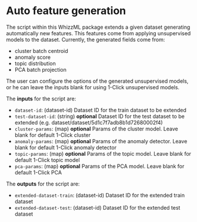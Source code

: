# Auto feature generation

The script within this WhizzML package extends a given dataset
generating automatically new features. This features come from
applying unsupervised models to the dataset. Currently, the generated
fields come from:

* cluster batch centroid
* anomaly score
* topic distribution
* PCA batch projection

The user can configure the options of the generated unsupervised
models, or he can leave the inputs blank for using 1-Click
unsupervised models.

The **inputs** for the script are:

* `dataset-id`: (dataset-id) Dataset ID for the train dataset to be extended
* `test-dataset-id`: (string) **optional** Dataset ID for the test dataset to be extended (e.g. dataset/dataset/5d1c7f7adb8b1d72680002f4)
* `cluster-params`: (map) **optional** Params of the cluster model. Leave blank for default 1-Click cluster
* `anomaly-params`: (map) **optional** Params of the anomaly detector. Leave blank for default 1-Click anomaly detector
* `topic-params`: (map) **optional** Params of the topic model. Leave blank for default 1-Click topic model
* `pca-params`: (map) **optional** Params of the PCA model. Leave blank for default 1-Click PCA

The **outputs** for the script are:
* `extended-dataset-train`: (dataset-id) Dataset ID for the extended train dataset
* `extended-dataset-test`: (dataset-id) Dataset ID for the extended test dataset
